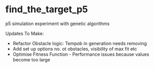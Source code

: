 # find_the_target_p5
p5 simulation experiment with genetic algorithms

Updates To Make:
- Refactor Obstacle logic: Tempob in generation needs removing
- Add set up options no. ot obstacles, visibility of max fit etc
- Optimise Fitness Function - Performance issues because values become too large